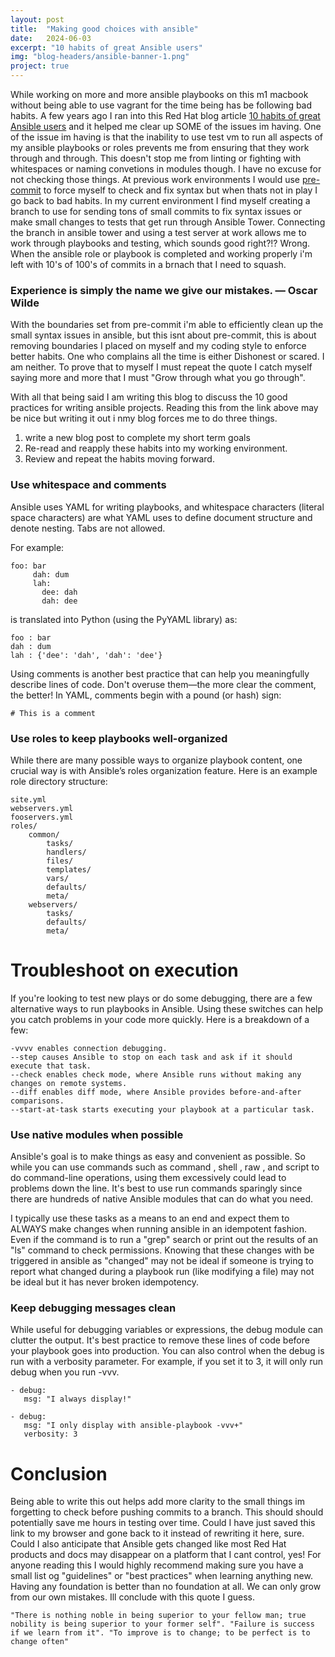 ```yaml
---
layout: post
title:  "Making good choices with ansible"
date:   2024-06-03
excerpt: "10 habits of great Ansible users"
img: "blog-headers/ansible-banner-1.png"
project: true
---
```


While working on more and more ansible playbooks on this m1 macbook without being able to use vagrant for the time being has be following bad habits. A few years ago I ran into this Red Hat blog article [10 habits of great Ansible users](https://www.redhat.com/sysadmin/10-great-ansible-practices) and it helped me clear up SOME of the issues im having. One of the issue im having is that the inability to use test vm to run all aspects of my ansible playbooks or roles prevents me from ensuring that they work through and through. This doesn't stop me from linting or fighting with whitespaces or naming convetions in modules though. I have no excuse for not checking those things. At previous work environments I would use [pre-commit](https://pre-commit.com/) to force myself to check and fix syntax but when thats not in play I go back to bad habits. In my current environment I find myself creating a branch to use for sending tons of small commits to fix syntax issues or make small changes to tests that get run through Ansible Tower. Connecting the branch in ansible tower and using a test server at work allows me to work through playbooks and testing, which sounds good right?!? Wrong. When the ansible role or playbook is completed and working properly i'm left with 10's of 100's of commits in a brnach that I need to squash.

### Experience is simply the name we give our mistakes. — Oscar Wilde
With the boundaries set from pre-commit i'm able to efficiently clean up the small syntax issues in ansible, but this isnt about pre-commit, this is about removing boundaries I placed on myself and my coding style to enforce better habits. One who complains all the time is either Dishonest or scared. I am neither. To prove that to myself I must repeat the quote I catch myself saying more and more that I must "Grow through what you go through".

With all that being said I am writing this blog to discuss the 10 good practices for writing ansible projects. Reading this from the link above may be nice but writing it out i nmy blog forces me to do three things.
1. write a new blog post to complete my short term goals
2. Re-read and reapply these habits into my working environment.
3. Review and repeat the habits moving forward.

### Use whitespace and comments
Ansible uses YAML for writing playbooks, and whitespace characters (literal space characters) are what YAML uses to define document structure and denote nesting. Tabs are not allowed.

For example:
```
foo: bar
     dah: dum
     lah:
       dee: dah
       dah: dee
```

is translated into Python (using the PyYAML library) as:
```
foo : bar
dah : dum
lah : {'dee': 'dah', 'dah': 'dee'}
```
Using comments is another best practice that can help you meaningfully describe lines of code. Don't overuse them—the more clear the comment, the better! In YAML, comments begin with a pound (or hash) sign:
```
# This is a comment
```

### Use roles to keep playbooks well-organized
While there are many possible ways to organize playbook content, one crucial way is with Ansible’s roles organization feature. Here is an example role directory structure:
```
site.yml
webservers.yml
fooservers.yml
roles/
    common/
        tasks/
        handlers/
        files/
        templates/
        vars/
        defaults/
        meta/
    webservers/
        tasks/
        defaults/
        meta/
```


# Troubleshoot on execution
If you're looking to test new plays or do some debugging, there are a few alternative ways to run playbooks in Ansible. Using these switches can help you catch problems in your code more quickly. Here is a breakdown of a few:
```
-vvvv enables connection debugging.
--step causes Ansible to stop on each task and ask if it should execute that task.
--check enables check mode, where Ansible runs without making any changes on remote systems.
--diff enables diff mode, where Ansible provides before-and-after comparisons.
--start-at-task starts executing your playbook at a particular task.
```
### Use native modules when possible
Ansible's goal is to make things as easy and convenient as possible. So while you can use commands such as command , shell , raw , and script to do command-line operations, using them excessively could lead to problems down the line. It's best to use run commands sparingly since there are hundreds of native Ansible modules that can do what you need.

I typically use these tasks as a means to an end and expect them to ALWAYS make changes when running ansible in an idempotent fashion. Even if the command is to run a "grep" search or print out the results of an "ls" command to check permissions. Knowing that these changes with be triggered in ansible as "changed" may not be ideal if someone is trying to report what changed during a playbook run (like modifying a file) may not be ideal but it has never broken idempotency.

### Keep debugging messages clean
While useful for debugging variables or expressions, the debug module can clutter the output. It's best practice to remove these lines of code before your playbook goes into production. You can also control when the debug is run with a verbosity parameter. For example, if you set it to 3, it will only run debug when you run -vvv.

```
- debug:
   msg: "I always display!"

- debug:
   msg: "I only display with ansible-playbook -vvv+"
   verbosity: 3
 ```

# Conclusion

Being able to write this out helps add more clarity to the small things im forgetting to check before pushing commits to a branch. This should should potentially save me hours in testing over time. Could I have just saved this link to my browser and gone back to it instead of rewriting it here, sure. Could I also anticipate that Ansible gets changed like most Red Hat products and docs may disappear on a platform that I cant control, yes! For anyone reading this I would highly recommend making sure you have a small list og "guidelines" or "best practices" when learning anything new. Having any foundation is better than no foundation at all. We can only grow from our own mistakes. Ill conclude with this quote I guess.

```
"There is nothing noble in being superior to your fellow man; true nobility is being superior to your former self". "Failure is success if we learn from it". "To improve is to change; to be perfect is to change often"
```


